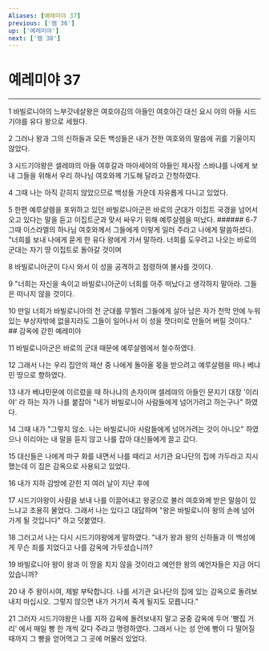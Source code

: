 ```yaml
---
Aliases: [예레미야 37]
previous: ['렘 36']
up: ['예레미야']
next: ['렘 38']
---
```

# 예레미야 37

***


1 바빌로니아의 느부갓네살왕은 여호야김의 아들인 여호야긴 대신 요시 야의 아들 시드기야를 유다 왕으로 세웠다. 

2 그러나 왕과 그의 신하들과 모든 백성들은 내가 전한 여호와의 말씀에 귀를 기울이지 않았다. 

3 시드기야왕은 셀레먀의 아들 여후갈과 마아세야의 아들인 제사장 스바냐를 나에게 보내 그들을 위해서 우리 하나님 여호와께 기도해 달라고 간청하였다. 

4 그때 나는 아직 갇히지 않았으므로 백성들 가운데 자유롭게 다니고 있었다. 

5 한편 예루살렘을 포위하고 있던 바빌로니아군은 바로의 군대가 이집트 국경을 넘어서 오고 있다는 말을 듣고 이집트군과 맞서 싸우기 위해 예루살렘을 떠났다. ###### 6-7 그때 이스라엘의 하나님 여호와께서 그들에게 이렇게 일러 주라고 나에게 말씀하셨다. "너희를 보내 나에게 묻게 한 유다 왕에게 가서 말하라. 너희를 도우려고 나오는 바로의 군대는 자기 땅 이집트로 돌아갈 것이며 

8 바빌로니아군이 다시 와서 이 성을 공격하고 점령하여 불사를 것이다. 

9 "너희는 자신을 속이고 바빌로니아군이 너희를 아주 떠났다고 생각하지 말아라. 그들은 떠나지 않을 것이다. 

10 만일 너희가 바빌로니아의 전 군대를 무찔러 그들에게 살아 남은 자가 천막 안에 누워 있는 부상자밖에 없을지라도 그들이 일어나서 이 성을 잿더미로 만들어 버릴 것이다." ## 감옥에 갇힌 예레미야 

11 바빌로니아군은 바로의 군대 때문에 예루살렘에서 철수하였다. 

12 그래서 나는 우리 집안의 재산 중 나에게 돌아올 몫을 받으려고 예루살렘을 떠나 베냐민 땅으로 향하였다. 

13 내가 베냐민문에 이르렀을 때 하나냐의 손자이며 셀레먀의 아들인 문지기 대장 '이리야' 라 하는 자가 나를 붙잡아 "네가 바빌로니아 사람들에게 넘어가려고 하는구나" 하였다. 

14 그때 내가 "그렇지 않소. 나는 바빌로니아 사람들에게 넘어가려는 것이 아니오" 하였으나 이리야는 내 말을 듣지 않고 나를 잡아 대신들에게 끌고 갔다. 

15 대신들은 나에게 마구 화를 내면서 나를 때리고 서기관 요나단의 집에 가두라고 지시했는데 이 집은 감옥으로 사용되고 있었다. 

16 내가 지하 감방에 갇힌 지 여러 날이 지난 후에 

17 시드기야왕이 사람을 보내 나를 이끌어내고 왕궁으로 불러 여호와께 받은 말씀이 있느냐고 조용히 물었다. 그래서 나는 있다고 대답하며 "왕은 바빌로니아 왕의 손에 넘어가게 될 것입니다" 하고 덧붙였다. 

18 그러고서 나는 다시 시드기야왕에게 말하였다. "내가 왕과 왕의 신하들과 이 백성에게 무슨 죄를 지었다고 나를 감옥에 가두셨습니까? 

19 바빌로니아 왕이 왕과 이 땅을 치지 않을 것이라고 예언한 왕의 예언자들은 지금 어디 있습니까? 

20 내 주 왕이시여, 제발 부탁합니다. 나를 서기관 요나단의 집에 있는 감옥으로 돌려보내지 마십시오. 그렇지 않으면 내가 거기서 죽게 될지도 모릅니다." 

21 그러자 시드기야왕은 나를 지하 감옥에 돌려보내지 말고 궁중 감옥에 두어 '빵집 거리' 에서 매일 빵 한 개씩 갖다 주라고 명령하였다. 그래서 나는 성 안에 빵이 다 떨어질 때까지 그 빵을 얻어먹고 그 곳에 머물러 있었다.
